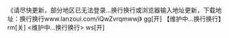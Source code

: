 《请尽快更新，部分地区已无法登录...换行换行或浏览器输入地址更新，下载地址：换行换行www.lanzoui.com/iQwZvrqmwwj》 gg[开]
【维护中...换行换行】 rm[关]
<维护中...换行换行> ws[开]
